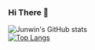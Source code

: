 ### Hi There 👋

![Junwin's GitHub stats](https://github-readme-stats.vercel.app/api?username=junwin-c&show_icons=true&theme=codeSTACKr) <br/>
[![Top Langs](https://github-readme-stats.vercel.app/api/top-langs/?username=junwin-c&layout=compact&theme=codeSTACKr&hide=html,scss,css&hide_border=true)](https://github.com/junwin-c/github-readme-stats)

<!--
**junwin-c/junwin-c** is a ✨ _special_ ✨ repository because its `README.md` (this file) appears on your GitHub profile.

Here are some ideas to get you started:

- 🔭 I’m currently working on ...
- 🌱 I’m currently learning ...
- 👯 I’m looking to collaborate on ...
- 🤔 I’m looking for help with ...
- 💬 Ask me about ...
- 📫 How to reach me: ...
- 😄 Pronouns: ...
- ⚡ Fun fact: ...
-->
